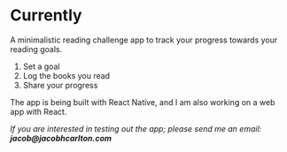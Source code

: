 # Currently

A minimalistic reading challenge app to track your progress towards your reading goals.

1. Set a goal
2. Log the books you read
3. Share your progress

The app is being built with React Native, and I am also working on a web app with React.

*If you are interested in testing out the app; please send me an email: __jacob@jacobhcarlton.com__*
